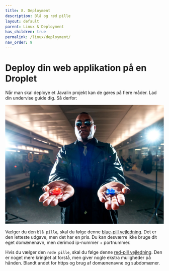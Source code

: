 ```yaml
---
title: 8. Deployment
description: Blå og rød pille
layout: default
parent: Linux & Deployment
has_children: true
permalink: /linux/deployment/
nav_order: 9
---
```


# Deploy din web applikation på en Droplet

Når man skal deploye et Javalin projekt kan de gøres på flere måder. Lad din undervise guide dig. Så derfor:

![Red or Blue](./images/redblue.webp)

Vælger du den `blå pille`, skal du følge denne [blue-pill vejledning](./deployment_blue.md). Det er den letteste udgave, men det har en pris. Du kan desværre ikke bruge dit eget domænenavn, men derimod ip-nummer + portnummer.

Hvis du vælger den `røde pille`, skal du følge denne [red-pill vejledning](deployment_red.md). Den er noget mere kringlet at forstå, men giver nogle ekstra muligheder på hånden. Blandt andet for https og brug af domænenavne og subdomæner.
